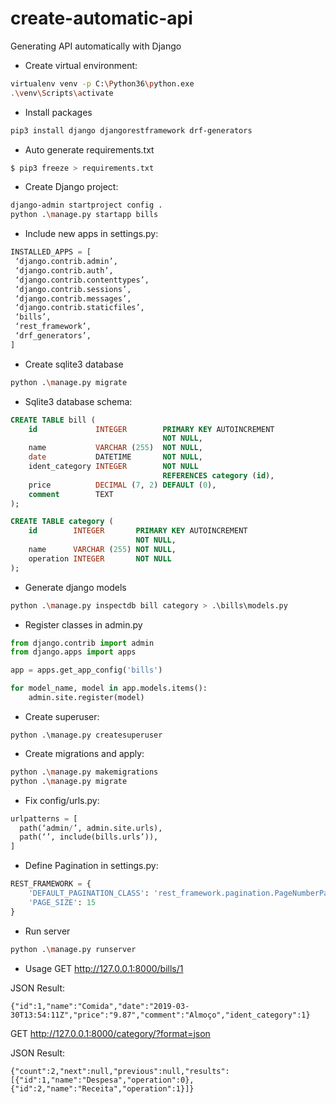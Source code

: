 # create-automatic-api
Generating API automatically with Django

* Create virtual environment:
```bash
virtualenv venv -p C:\Python36\python.exe
.\venv\Scripts\activate
```

* Install packages
```bash
pip3 install django djangorestframework drf-generators
```

* Auto generate requirements.txt 
```bash
$ pip3 freeze > requirements.txt
```

* Create Django project:
```bash
django-admin startproject config .
python .\manage.py startapp bills
```

* Include new apps in settings.py:
```python
INSTALLED_APPS = [
 ‘django.contrib.admin’,
 ‘django.contrib.auth’,
 ‘django.contrib.contenttypes’,
 ‘django.contrib.sessions’,
 ‘django.contrib.messages’,
 ‘django.contrib.staticfiles’,
 ‘bills’,
 ‘rest_framework’,
 ‘drf_generators’,
]
```

* Create sqlite3 database
```bash
python .\manage.py migrate
```

* Sqlite3 database schema:
```sql
CREATE TABLE bill (
    id             INTEGER        PRIMARY KEY AUTOINCREMENT
                                  NOT NULL,
    name           VARCHAR (255)  NOT NULL,
    date           DATETIME       NOT NULL,
    ident_category INTEGER        NOT NULL
                                  REFERENCES category (id),
    price          DECIMAL (7, 2) DEFAULT (0),
    comment        TEXT
);

CREATE TABLE category (
    id        INTEGER       PRIMARY KEY AUTOINCREMENT
                            NOT NULL,
    name      VARCHAR (255) NOT NULL,
    operation INTEGER       NOT NULL
);
```

* Generate django models
```bash
python .\manage.py inspectdb bill category > .\bills\models.py
```

* Register classes in admin.py
```python
from django.contrib import admin
from django.apps import apps

app = apps.get_app_config('bills')

for model_name, model in app.models.items():
    admin.site.register(model)
```

* Create superuser:
```
python .\manage.py createsuperuser
```

* Create migrations and apply:
```bash
python .\manage.py makemigrations
python .\manage.py migrate
```

* Fix config/urls.py:
```python
urlpatterns = [
  path(‘admin/’, admin.site.urls),
  path(‘’, include(bills.urls’)),
]
```

* Define Pagination in settings.py:
```python
REST_FRAMEWORK = {
    'DEFAULT_PAGINATION_CLASS': 'rest_framework.pagination.PageNumberPagination',
    'PAGE_SIZE': 15
}
```

* Run server
```bash
python .\manage.py runserver
```

* Usage
GET http://127.0.0.1:8000/bills/1

JSON Result: 
```
{"id":1,"name":"Comida","date":"2019-03-30T13:54:11Z","price":"9.87","comment":"Almoço","ident_category":1}
```

GET http://127.0.0.1:8000/category/?format=json

JSON Result: 
```
{"count":2,"next":null,"previous":null,"results":[{"id":1,"name":"Despesa","operation":0},{"id":2,"name":"Receita","operation":1}]}
```
